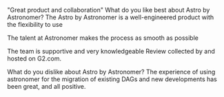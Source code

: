 "Great product and collaboration"
What do you like best about Astro by Astronomer?
The Astro by Astronomer is a well-engineered product with the flexibility to use

The talent at Astronomer makes the process as smooth as possible

The team is supportive and very knowledgeable
Review collected by and hosted on G2.com.

What do you dislike about Astro by Astronomer?
The experience of using astronomer for the migration of existing DAGs and new developments has been great, and all positive.
